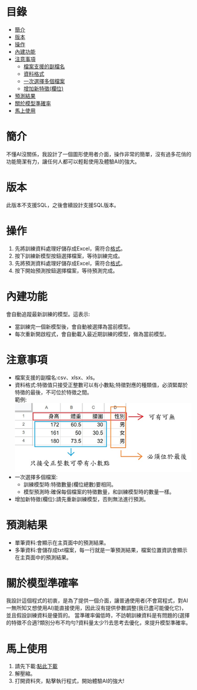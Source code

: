 # 目錄
- [簡介](#簡介)
- [版本](#版本)
- [操作](#操作)
- [內建功能](#內建功能)
- [注意事項](#注意事項)
  - [檔案支援的副檔名](#注意事項)
  - [資料格式](#資料格式)
  - [一次選擇多個檔案](#一次選擇多個檔案)
  - [增加新特徵(欄位)](#增加新特徵(欄位))
- [預測結果](#預測結果)
- [關於模型準確率](#關於模型準確率)
- [馬上使用](#馬上使用)

# 簡介
不懂AI沒關係，我設計了一個圖形使用者介面，操作非常的簡單，沒有過多花俏的功能簡潔有力，讓任何人都可以輕鬆使用及體驗AI的強大。
# 版本
此版本不支援SQL，之後會續設計支援SQL版本。
# 操作
1. 先將訓練資料處理好儲存成Excel，需符合[格式](#資料格式)。
3. 按下訓練新模型按鈕選擇檔案，等待訓練完成。
4. 先將預測資料處理好儲存成Excel，需符合[格式](#資料格式)。
5. 按下開始預測按鈕選擇檔案，等待預測完成。
# 內建功能
會自動追蹤最新訓練的模型。這表示:
- 當訓練完一個新模型後，會自動被選擇為當前模型。
- 每次重新開啟程式，會自動載入最近期訓練的模型，做為當前模型。
# 注意事項
- 檔案支援的副檔名:csv、xlsx、xls。<a name="資料格式"></a>
- 資料格式:特徵值只接受正整數可以有小數點;特徵對應的種類值，必須緊鄰於特徵的最後，不可位於特徵之間。\
範例:\
![資料格式範例](/範例圖片.jpg)
<a name="一次選擇多個檔案"></a>
- 一次選擇多個檔案:
  - 訓練模型時:特徵數量(欄位總數)要相同。
  - 模型預測時:確保每個檔案的特徵數量，和訓練模型時的數量一樣。
<a name="增加新特徵(欄位)"></a>
- 增加新特徵(欄位):請先重新訓練模型，否則無法進行預測。
# 預測結果
- 單筆資料:會顯示在主頁面中的預測結果。
- 多筆資料:會儲存成txt檔案，每一行就是一筆預測結果，檔案位置資訊會顯示在主頁面中的預測結果。
# 關於模型準確率
我設計這個程式的初衷，是為了提供一個介面，讓普通使用者(不會寫程式，對AI一無所知又想使用AI)能直接使用，因此沒有提供參數調整(我已盡可能優化它)，並且假設訓練資料是優質的。
當準確率偏低時，不訪朝訓練資料是有問題的(選擇的特徵不合適?類別分布不均勻?資料量太少?)去思考去優化，來提升模型準確率。
# 馬上使用
1. 請先下載:[點此下載](https://drive.google.com/file/d/1tGAxohYg6EYRLqexWa6wWWqVMvaiAJkO/view?usp=sharing)
2. 解壓縮。
3. 打開資料夾，點擊執行程式，開始體驗AI的強大!




